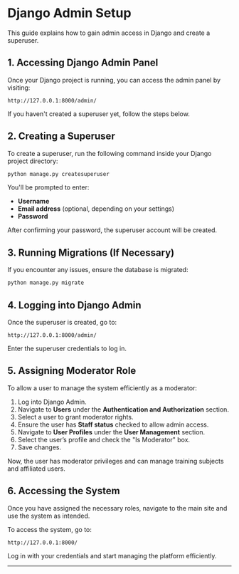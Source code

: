 # Django Admin Setup

This guide explains how to gain admin access in Django and create a superuser.

## 1. Accessing Django Admin Panel

Once your Django project is running, you can access the admin panel by visiting:

```
http://127.0.0.1:8000/admin/
```

If you haven't created a superuser yet, follow the steps below.

## 2. Creating a Superuser

To create a superuser, run the following command inside your Django project directory:

```bash
python manage.py createsuperuser
```

You'll be prompted to enter:
- **Username**
- **Email address** (optional, depending on your settings)
- **Password**

After confirming your password, the superuser account will be created.

## 3. Running Migrations (If Necessary)

If you encounter any issues, ensure the database is migrated:

```bash
python manage.py migrate
```

## 4. Logging into Django Admin

Once the superuser is created, go to:

```
http://127.0.0.1:8000/admin/
```

Enter the superuser credentials to log in.

## 5. Assigning Moderator Role

To allow a user to manage the system efficiently as a moderator:

1. Log into Django Admin.
2. Navigate to **Users** under the **Authentication and Authorization** section.
3. Select a user to grant moderator rights.
4. Ensure the user has **Staff status** checked to allow admin access.
5. Navigate to **User Profiles** under the **User Management** section.
6. Select the user’s profile and check the "Is Moderator" box.
7. Save changes.

Now, the user has moderator privileges and can manage training subjects and affiliated users.

## 6. Accessing the System

Once you have assigned the necessary roles, navigate to the main site and use the system as intended.

To access the system, go to:

```
http://127.0.0.1:8000/
```

Log in with your credentials and start managing the platform efficiently.

---




